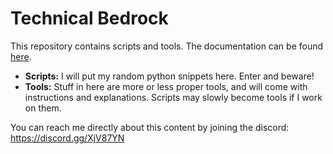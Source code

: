 # Technical Bedrock

This repository contains scripts and tools. The documentation can be found [here](https://sirlich.github.io/technical-bedrock/).

 - **Scripts:** I will put my random python snippets here. Enter and beware!
 - **Tools:** Stuff in here are more or less proper tools, and will come with instructions and explanations. Scripts may slowly become tools if I work on them. 

You can reach me directly about this content by joining the discord: https://discord.gg/XjV87YN


